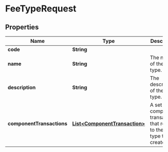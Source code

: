 

# FeeTypeRequest


## Properties

| Name | Type | Description | Notes |
|------------ | ------------- | ------------- | -------------|
|**code** | **String** |  |  |
|**name** | **String** | The name of the fee type. |  |
|**description** | **String** | The description of the fee type. |  [optional] |
|**componentTransactions** | [**List&lt;ComponentTransaction&gt;**](ComponentTransaction.md) | A set of component transactions that relate to the fee type to be created. |  |



